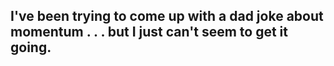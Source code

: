 ## I've been trying to come up with a dad joke about momentum . . . but I just can't seem to get it going.
